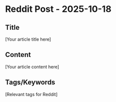 # Reddit Post - 2025-10-18

## Title
[Your article title here]

## Content
[Your article content here]

## Tags/Keywords
[Relevant tags for Reddit]
